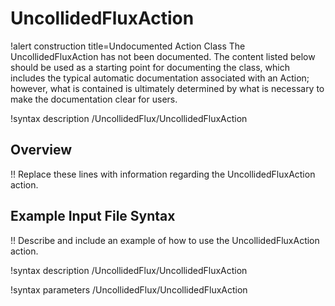# UncollidedFluxAction

!alert construction title=Undocumented Action Class
The UncollidedFluxAction has not been documented. The content listed below should be used as a starting point for
documenting the class, which includes the typical automatic documentation associated with an Action;
however, what is contained is ultimately determined by what is necessary to make the documentation
clear for users.

!syntax description /UncollidedFlux/UncollidedFluxAction

## Overview

!! Replace these lines with information regarding the UncollidedFluxAction action.

## Example Input File Syntax

!! Describe and include an example of how to use the UncollidedFluxAction action.

!syntax description /UncollidedFlux/UncollidedFluxAction

!syntax parameters /UncollidedFlux/UncollidedFluxAction
